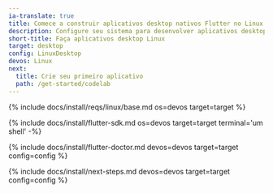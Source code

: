 ```yaml
---
ia-translate: true
title: Comece a construir aplicativos desktop nativos Flutter no Linux
description: Configure seu sistema para desenvolver aplicativos desktop Flutter no Linux.
short-title: Faça aplicativos desktop Linux
target: desktop
config: LinuxDesktop
devos: Linux
next:
  title: Crie seu primeiro aplicativo
  path: /get-started/codelab
---
```


{% include docs/install/reqs/linux/base.md os=devos target=target %}

{% include docs/install/flutter-sdk.md os=devos target=target terminal='um shell' -%}

{% include docs/install/flutter-doctor.md devos=devos target=target config=config %}

{% include docs/install/next-steps.md devos=devos target=target config=config %}
